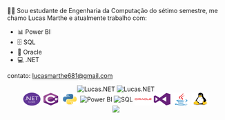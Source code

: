 👨‍🎓 Sou estudante de Engenharia da Computação do sétimo semestre, me chamo Lucas Marthe e atualmente trabalho com:
- 📊 Power BI
- 🗄️ SQL
- 📁 Oracle
- 💻 .NET



contato: lucasmarthe681@gmail.com


<div align="center">
  <img alt="Lucas.NET" height="200" width="400" src="https://github-readme-stats.vercel.app/api/top-langs/?username=LucasMartheDeAlmeida&theme=dark&show_icons=true">
  <img alt="Lucas.NET" height="200" width="400" src="https://github-readme-stats.vercel.app/api?username=LucasMartheDeAlmeida&theme=dark&show_icons=true">
</div>

<div align="center">
  <img align="center" alt=".NET" height="30" width="40" src="https://github.com/devicons/devicon/blob/master/icons/dotnetcore/dotnetcore-original.svg">
  <img align="center" alt="C#" height="30" width="40" src="https://github.com/devicons/devicon/blob/master/icons/csharp/csharp-original.svg">
  <img align="center" alt="Python" height="30" width="40" src="https://github.com/devicons/devicon/blob/master/icons/python/python-original.svg">
  <img align="center" alt="Power BI" height="30" width="40" src="https://github.com/microsoft/PowerBI-Icons/blob/main/SVG/Desktop.svg">
  <img align="center" alt="SQL" height="30" width="40" src="https://www.svgrepo.com/show/303229/microsoft-sql-server-logo.svg">
  <img align="center" alt="Oracle" height="30" width="40" src="https://github.com/devicons/devicon/blob/master/icons/oracle/oracle-original.svg">
  <img align="center" alt="Visual Studio" height="30" width="40" src="https://github.com/devicons/devicon/blob/master/icons/visualstudio/visualstudio-plain.svg">
  <img align="center" alt="Java" height="30" width="40" src="https://github.com/devicons/devicon/blob/master/icons/java/java-original.svg">
  <img align="center" alt="Linux" height="30" width="40" src="https://github.com/devicons/devicon/blob/master/icons/linux/linux-original.svg">
</div>

<div align="center"> 
  <a href="mailto:lucasmarthe681@gmail.com">
    <img src="https://img.shields.io/badge/-Gmail-%23333?style=for-the-badge&logo=gmail&logoColor=white" target="_blank">
  </a>
</div>
